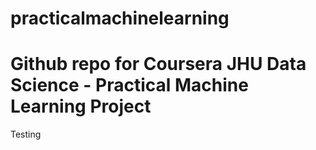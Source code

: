 # practicalmachinelearning
# Github repo for Coursera JHU Data Science - Practical Machine Learning Project  

Testing